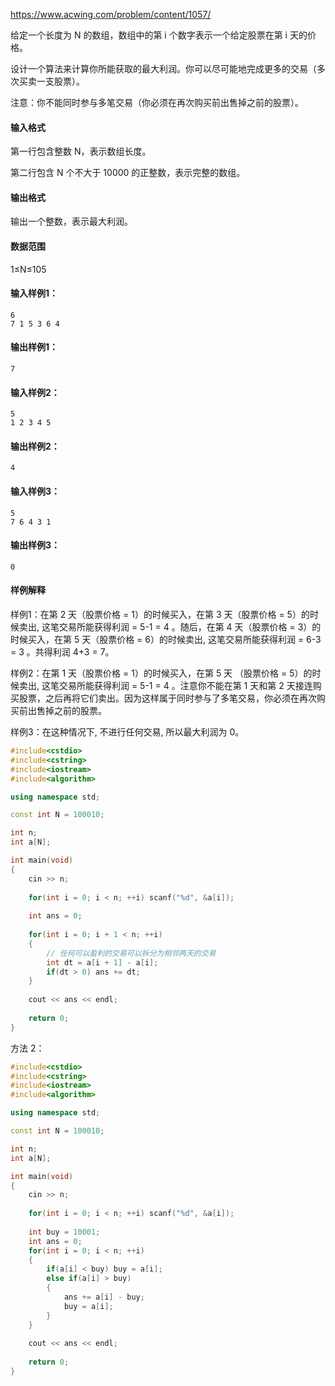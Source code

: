 https://www.acwing.com/problem/content/1057/



给定一个长度为 N 的数组，数组中的第 i 个数字表示一个给定股票在第 i 天的价格。

设计一个算法来计算你所能获取的最大利润。你可以尽可能地完成更多的交易（多次买卖一支股票）。

注意：你不能同时参与多笔交易（你必须在再次购买前出售掉之前的股票）。

#### 输入格式

第一行包含整数 N，表示数组长度。

第二行包含 N 个不大于 10000 的正整数，表示完整的数组。

#### 输出格式

输出一个整数，表示最大利润。

#### 数据范围

1≤N≤105

#### 输入样例1：

```
6
7 1 5 3 6 4
```

#### 输出样例1：

```
7
```

#### 输入样例2：

```
5
1 2 3 4 5
```

#### 输出样例2：

```
4
```

#### 输入样例3：

```
5
7 6 4 3 1
```

#### 输出样例3：

```
0
```

#### 样例解释

样例1：在第 2 天（股票价格 = 1）的时候买入，在第 3 天（股票价格 = 5）的时候卖出, 这笔交易所能获得利润 = 5-1 = 4 。随后，在第 4 天（股票价格 = 3）的时候买入，在第 5 天（股票价格 = 6）的时候卖出, 这笔交易所能获得利润 = 6-3 = 3 。共得利润 4+3 = 7。

样例2：在第 1 天（股票价格 = 1）的时候买入，在第 5 天 （股票价格 = 5）的时候卖出, 这笔交易所能获得利润 = 5-1 = 4 。注意你不能在第 1 天和第 2 天接连购买股票，之后再将它们卖出。因为这样属于同时参与了多笔交易，你必须在再次购买前出售掉之前的股票。

样例3：在这种情况下, 不进行任何交易, 所以最大利润为 0。



```cpp
#include<cstdio>
#include<cstring>
#include<iostream>
#include<algorithm>

using namespace std;

const int N = 100010;

int n;
int a[N];

int main(void)
{
    cin >> n;
    
    for(int i = 0; i < n; ++i) scanf("%d", &a[i]);
    
    int ans = 0;
    
    for(int i = 0; i + 1 < n; ++i)
    {
        // 任何可以盈利的交易可以拆分为相邻两天的交易
        int dt = a[i + 1] - a[i];
        if(dt > 0) ans += dt;
    }
    
    cout << ans << endl;
    
    return 0;
}
```



方法 2：

```cpp
#include<cstdio>
#include<cstring>
#include<iostream>
#include<algorithm>

using namespace std;

const int N = 100010;

int n;
int a[N];

int main(void)
{
    cin >> n;
    
    for(int i = 0; i < n; ++i) scanf("%d", &a[i]);
    
    int buy = 10001;
    int ans = 0;
    for(int i = 0; i < n; ++i)
    {
        if(a[i] < buy) buy = a[i];
        else if(a[i] > buy)
        {
            ans += a[i] - buy;
            buy = a[i];
        }
    }
    
    cout << ans << endl;
    
    return 0;
}
```

